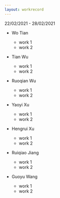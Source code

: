 ```yaml
---
layout: workrecord
---
```


22/02/2021 - 28/02/2021

- Wo Tian

  - work 1
  - work 2

- Tian Wu

  - work 1
  - work 2

- Ruoqian Wu

  - work 1
  - work 2

- Yaoyi Xu

  - work 1
  - work 2

- Hengrui Xu

  - work 1
  - work 2

- Ruiqiao Jiang

  - work 1
  - work 2

- Guoyu Wang

  - work 1
  - work 2
